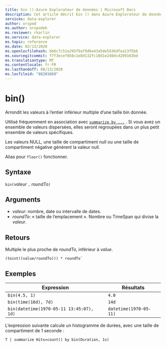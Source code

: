 ```yaml
---
title: bin ()-Azure Explorateur de données | Microsoft Docs
description: Cet article décrit bin () dans Azure Explorateur de données.
services: data-explorer
author: orspod
ms.author: orspodek
ms.reviewer: rkarlin
ms.service: data-explorer
ms.topic: reference
ms.date: 02/13/2020
ms.openlocfilehash: bb6c7c51e295f9af9d6e43a5de5936dfea13f5b6
ms.sourcegitcommit: f7f3ecef858c1e8d132fc10d1e240dcd209163bd
ms.translationtype: MT
ms.contentlocale: fr-FR
ms.lasthandoff: 08/13/2020
ms.locfileid: "88201669"
---
```

# <a name="bin"></a>bin()

Arrondit les valeurs à l’entier inférieur multiple d’une taille bin donnée. 

Utilisé fréquemment en association avec [`summarize by ...`](./summarizeoperator.md) .
Si vous avez un ensemble de valeurs dispersées, elles seront regroupées dans un plus petit ensemble de valeurs spécifiques.

Les valeurs NULL, une taille de compartiment null ou une taille de compartiment négative génèrent la valeur null. 

Alias pour `floor()` fonctionner.

## <a name="syntax"></a>Syntaxe

`bin(`*valeur* `,` *roundTo*`)`

## <a name="arguments"></a>Arguments

* *valeur*: nombre, date ou intervalle de dates. 
* *roundTo*: « taille de l’emplacement ». Nombre ou TimeSpan qui divise la *valeur*. 

## <a name="returns"></a>Retours

Multiple le plus proche de *roundTo*, inférieur à *value*.  
 
```kusto
(toint((value/roundTo))) * roundTo`
```

## <a name="examples"></a>Exemples

Expression | Résultats
---|---
`bin(4.5, 1)` | `4.0`
`bin(time(16d), 7d)` | `14d`
`bin(datetime(1970-05-11 13:45:07), 1d)`|  `datetime(1970-05-11)`


L’expression suivante calcule un histogramme de durées, avec une taille de compartiment de 1 seconde :

```kusto
T | summarize Hits=count() by bin(Duration, 1s)
```
